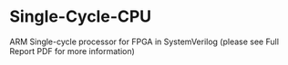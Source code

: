 # Single-Cycle-CPU
ARM Single-cycle processor for FPGA in SystemVerilog
(please see Full Report PDF for more information)
